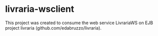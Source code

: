 # livraria-wsclient

This project was created to consume the web service LivrariaWS on EJB project livraria (github.com/edabruzzo/livraria).
